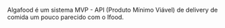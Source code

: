 Algafood é um sistema MVP - API (Produto Mínimo Viável) de delivery de comida um pouco parecido com o Ifood.
